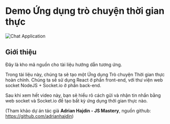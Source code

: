 # Demo Ứng dụng trò chuyện thời gian thực

![Chat Application](https://i.ytimg.com/vi/ZwFA3YMfkoc/maxresdefault.jpg)

## Giới thiệu
Đây là kho mã nguồn cho tài liệu hướng dẫn tương ứng.

Trong tài liệu này, chúng ta sẽ tạo một Ứng dụng Trò chuyện Thời gian thực hoàn chỉnh. Chúng ta sẽ sử dụng React ở phần front-end, với thư viện web socket NodeJS + Socket.io ở phần back-end.

Sau khi xem hết video này, bạn sẽ hiểu rõ cách gửi và nhận tin nhắn bằng web socket và Socket.io để tạo bất kỳ ứng dụng thời gian thực nào.

(Tham khảo dự án tác giả **Adrian Hajdin - JS Mastery**, nguồn github: https://github.com/adrianhajdin)

